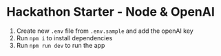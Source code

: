 # Hackathon Starter - Node & OpenAI

1. Create new `.env` file from `.env.sample` and add the openAI key
2. Run `npm i` to install dependencies
3. Run `npm run dev` to run the app
